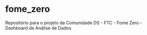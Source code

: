 # fome_zero
Repositório para o projeto da Comunidade DS - FTC - Fome Zero - Dashboard de Análise de Dados
